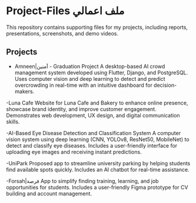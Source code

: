 # Project-Files ملف اعمالي

This repository contains supporting files for my projects, including reports, presentations, screenshots, and demo videos.

## Projects
- Amneen|آمنين - Graduation Project 
A desktop-based AI crowd management system developed using Flutter, Django, and PostgreSQL. Uses computer vision and deep learning to detect and predict overcrowding in real-time with an intuitive dashboard for decision-makers.

-Luna Cafe
Website for Luna Cafe and Bakery to enhance online presence, showcase brand identity, and improve customer engagement. Demonstrates web development, UX design, and digital communication skills.

-AI-Based Eye Disease Detection and Classification System
A computer vision system using deep learning (CNN, YOLOv8, ResNet50, MobileNet) to detect and classify eye diseases. Includes a user-friendly interface for uploading eye images and receiving instant predictions.

-UniPark
Proposed app to streamline university parking by helping students find available spots quickly. Includes an AI chatbot for real-time assistance.

-Forsah|فرصة 
App to simplify finding training, learning, and job opportunities for students. Includes a user-friendly Figma prototype for CV building and account management.
